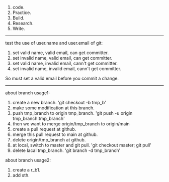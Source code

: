 1. code.
2. Practice.
3. Build.
4. Research. 
5. Write.

------------------------

test the use of user.name and user.email of git:  
1. set valid name, valid email, can get committer. 
2. set invalid name, valid email, can get committer.
3. set valid name, invalid email, cann't get committer.
4. set invalid name, invalid email, cann't get committer.  

So must set a valid email before you commit a change. 

------------------------
about branch usage1: 
1. create a new branch. 'git checkout -b tmp_b'
2. make some modification at this branch.
3. push tmp_branch to origin tmp_branch. 'git push -u origin tmp_branch:tmp_branch'
4. then we want to merge origin/tmp_branch to origin/main
5. create a pull request at github.
6. merge this pull request to main at github.
7. delete origin/tmp_branch at github.
8. at local, switch to master and git pull. 'git checkout master; git pull'
9. delete lacal tmp_branch. 'git branch -d tmp_branch'

about branch usage2:
1. create a r_b1. 
2. add sth. 


